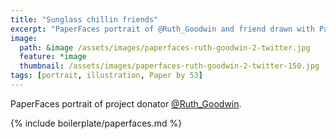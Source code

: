 ```yaml
---
title: "Sunglass chillin friends"
excerpt: "PaperFaces portrait of @Ruth_Goodwin and friend drawn with Paper by 53 on an iPad."
image: 
  path: &image /assets/images/paperfaces-ruth-goodwin-2-twitter.jpg 
  feature: *image
  thumbnail: /assets/images/paperfaces-ruth-goodwin-2-twitter-150.jpg
tags: [portrait, illustration, Paper by 53]
---
```


PaperFaces portrait of project donator [@Ruth_Goodwin](https://twitter.com/Ruth_Goodwin).

{% include boilerplate/paperfaces.md %}

